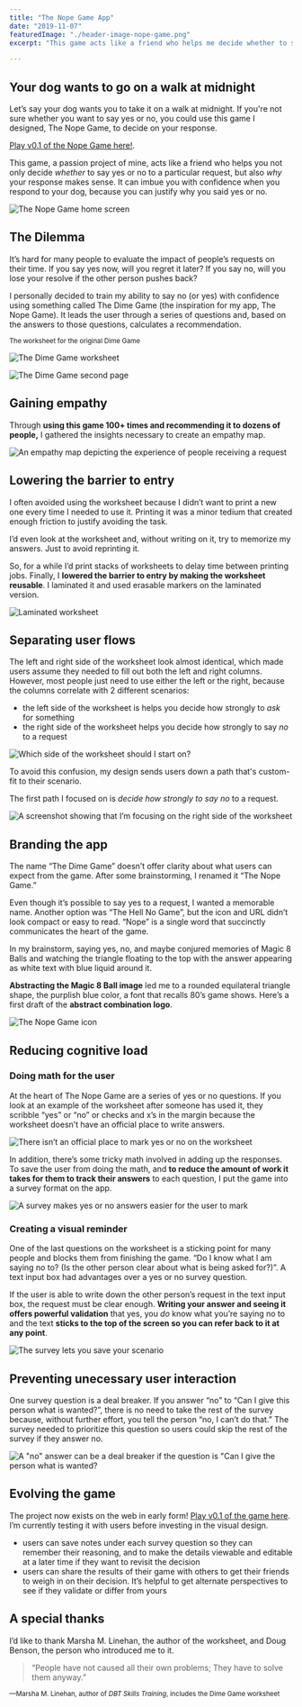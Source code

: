 ```yaml
---
title: "The Nope Game App"
date: "2019-11-07"
featuredImage: "./header-image-nope-game.png"
excerpt: "This game acts like a friend who helps me decide whether to say yes or no when someone asks me to do something."

---
```

## Your dog wants to go on a walk at midnight
Let’s say your dog wants you to take it on a walk at midnight. If you're not sure whether you want to say yes or no, you could use this game I designed, The Nope Game, to decide on your response.

[Play v0.1 of the Nope Game here!](https://thenopegame.gatsbyjs.io/). 

This game, a passion project of mine, acts like a friend who helps you not only decide _whether_ to say yes or no to a particular request, but also _why_ your response makes sense. It can imbue you with confidence when you respond to your dog, because you can justify why you said yes or no.

![The Nope Game home screen](home-screen-nope-game.png)

## The Dilemma

It’s hard for many people to evaluate the impact of people’s requests on their time. If you say yes now, will you regret it later? If you say no, will you lose your resolve if the other person pushes back?

I personally decided to train my ability to say no (or yes) with confidence using something called The Dime Game (the inspiration for my app, The Nope Game). It leads the user through a series of questions and, based on the answers to those questions, calculates a recommendation. 

<small>The worksheet for the original Dime Game</small>

<!-- replace these images with crisp pdf images -->

![The Dime Game worksheet](dime-game-worksheet-one.jpeg)

![The Dime Game second page](dime-game-worksheet-two.jpeg)

## Gaining empathy

Through **using this game 100+ times and recommending it to dozens of people,** I gathered the insights necessary to create an empathy map.

![An empathy map depicting the experience of people receiving a request](empathy-map.jpeg)

## Lowering the barrier to entry

I often avoided using the worksheet because I didn’t want to print a new one every time I needed to use it. Printing it was a minor tedium that created enough friction to justify avoiding the task.

I’d even look at the worksheet and, without writing on it, try to memorize my answers. Just to avoid reprinting it.

So, for a while I’d print stacks of worksheets to delay time between printing jobs. Finally, I **lowered the barrier to entry by making the worksheet reusable**. I laminated it and used erasable markers on the laminated version.

![Laminated worksheet](laminated-worksheet.jpeg)

## Separating user flows

The left and right side of the worksheet look almost identical, which made users assume they needed to fill out both the left and right columns. However, most people just need to use either the left or the right, because the columns correlate with 2 different scenarios:
- the left side of the worksheet is helps you decide how strongly to _ask_ for something
- the right side of the worksheet helps you decide how strongly to say _no_ to a request

![Which side of the worksheet should I start on?](two-column-worksheet.jpeg)

To avoid this confusion, my design sends users down a path that's custom-fit to their scenario.

The first path I focused on is _decide how strongly to say no_ to a request.

![A screenshot showing that I’m focusing on the right side of the worksheet](right-side-worksheet.jpeg)

## Branding the app

The name “The Dime Game” doesn’t offer clarity about what users can expect from the game. After some brainstorming, I renamed it “The Nope Game.”

Even though it’s possible to say yes to a request, I wanted a memorable name. Another option was “The Hell No Game”, but the icon and URL didn’t look compact or easy to read. “Nope” is a single word that succinctly communicates the heart of the game.

In my brainstorm, saying yes, no, and maybe conjured memories of Magic 8 Balls and watching the triangle floating to the top with the answer appearing as white text with blue liquid around it.

**Abstracting the Magic 8 Ball image** led me to a rounded equilateral triangle shape, the purplish blue color, a font that recalls 80’s game shows. Here’s a first draft of the **abstract combination logo**.

![The Nope Game icon](nope-game-logo.jpg)

## Reducing cognitive load

### Doing math for the user

At the heart of The Nope Game are a series of yes or no questions. If you look at an example of the worksheet after someone has used it, they scribble “yes” or “no” or checks and x’s in the margin because the worksheet doesn’t have an official place to write answers.

![There isn’t an official place to mark yes or no on the worksheet](rosie-request.jpeg)

In addition, there’s some tricky math involved in adding up the responses. To save the user from doing the math, and **to reduce the amount of work it takes for them to track their answers** to each question, I put the game into a survey format on the app.

![A survey makes yes or no answers easier for the user to mark](can-i-give.png)

### Creating a visual reminder

One of the last questions on the worksheet is a sticking point for many people and blocks them from finishing the game. “Do I know what I am saying no to? (Is the other person clear about what is being asked for?)”. A text input box had advantages over a yes or no survey question.

If the user is able to write down the other person’s request in the text input box, the request must be clear enough. **Writing your answer and seeing it offers powerful validation** that yes, you _do_ know what you’re saying no to and the text **sticks to the top of the screen so you can refer back to it at any point**.

![The survey lets you save your scenario](saved-scenario.png)

## Preventing unecessary user interaction

One survey question is a deal breaker. If you answer “no” to “Can I give this person what is wanted?”, there is no need to take the rest of the survey because, without further effort, you tell the person “no, I can’t do that.” The survey needed to prioritize this question so users could skip the rest of the survey if they answer no.

![A "no" answer can be a deal breaker if the question is "Can I give the person what is wanted?](request-not-clear.png)

## Evolving the game

The project now exists on the web in early form! [Play v0.1 of the game here](https://thenopegame.gatsbyjs.io/). I’m currently testing it with users before investing in the visual design.

- users can save notes under each survey question so they can remember their reasoning, and to make the details viewable and editable at a later time if they want to revisit the decision
- users can share the results of their game with others to get their friends to weigh in on their decision. It’s helpful to get alternate perspectives to see if they validate or differ from yours

## A special thanks

I’d like to thank Marsha M. Linehan, the author of the worksheet, and Doug Benson, the person who introduced me to it.

> “People have not caused all their own problems; They have to solve them anyway.”

<small>—Marsha M. Linehan, author of _DBT Skills Training_, includes the Dime Game worksheet</small>
